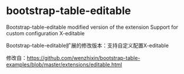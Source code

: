 # bootstrap-table-editable
Bootstrap-table-editable modified version of the extension
Support for custom configuration X-editable

Bootstrap-table-editable扩展的修改版本：支持自定义配置X-editable

修改自：https://github.com/wenzhixin/bootstrap-table-examples/blob/master/extensions/editable.html
